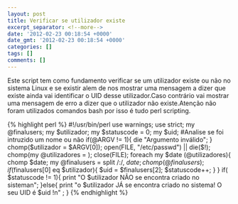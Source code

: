 ```yaml
---
layout: post
title: Verificar se utilizador existe
excerpt_separator: <!--more-->
date: '2012-02-23 00:18:54 +0000'
date_gmt: '2012-02-23 00:18:54 +0000'
categories: []
tags: []
comments: []
---
```


Este script tem como fundamento verificar se um utilizador existe ou não no sistema Linux e se existir alem de nos mostrar uma mensagem a dizer que existe ainda vai identificar o UID desse utilizador.Caso contrário vai mostrar uma mensagem de erro a dizer que o utilizador não existe.Atenção não foram utilizados comandos bash por isso é tudo perl scripting.

<!--more-->

{% highlight perl %}
#!/usr/bin/perl
use warnings;
use strict;
my @finalusers;
my $utilizador;
my $statuscode = 0;
my $uid;
#Analise se foi intruzido um nome ou não
if(@ARGV != 1){
    die "Argumento inválido";
}
chomp($utilizador = $ARGV[0]);
open(FILE, "/etc/passwd") || die($!);
chomp(my @utilizadores = <FILE>);
close(FILE);
foreach my $date (@utilizadores){
    chomp $date;
    my @finalusers = split /:/, $date;
    chomp(@finalusers);
    if($finalusers[0] eq $utilizador){
        $uid = $finalusers[2];
        $statuscode++;
    }
}
if( $statuscode != 1){
    print "O $utilizador NÃO se encontra criado no sisteman";
}else{
    print "o $utilizador JÁ se encontra criado no sistema! O seu UID é $uid !n" ;
}
{% endhighlight %}
